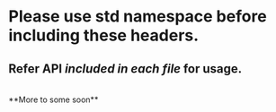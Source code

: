 # Please use std namespace before including these headers.
## Refer API *included in each file* for usage.
<br>
**More to some soon**